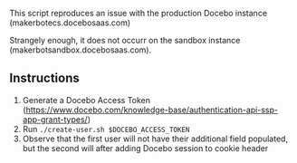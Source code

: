 This script reproduces an issue with the production Docebo instance (makerbotecs.docebosaas.com)

Strangely enough, it does not occurr on the sandbox instance (makerbotsandbox.docebosaas.com).

## Instructions
1. Generate a Docebo Access Token (https://www.docebo.com/knowledge-base/authentication-api-ssp-app-grant-types/)
2. Run `./create-user.sh $DOCEBO_ACCESS_TOKEN`
3. Observe that the first user will not have their additional field populated, but the second will after adding Docebo session to cookie header
